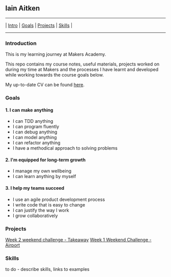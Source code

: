 ## Iain Aitken

---

| [Intro](#introduction) | [Goals](#goals) | [Projects](#projects) | [Skills](#skills) |

---

### Introduction

This is my learning journey at Makers Academy.

This repo contains my course notes, useful materials, projects worked on during my time at Makers and the processes I have learnt and developed while working towards the course goals below.

My up-to-date CV can be found [here](https://github.com/iainaitken/CV).

### Goals

#### 1. I can make anything
* I can TDD anything
* I can program fluently
* I can debug anything
* I can model anything
* I can refactor anything
* I have a methodical approach to solving problems

#### 2. I'm equipped for long-term growth
* I manage my own wellbeing
* I can learn anything by myself

#### 3. I help my teams succeed
* I use an agile product development process
* I write code that is easy to change
* I can justify the way I work
* I grow collaboratively

### Projects

[Week 2 weekend challenge - Takeaway](https://github.com/iainaitken/takeaway-challenge)
[Week 1 Weekend Challenge - Airport](https://github.com/iainaitken/airport_challenge)

### Skills

to do - describe skills, links to examples
